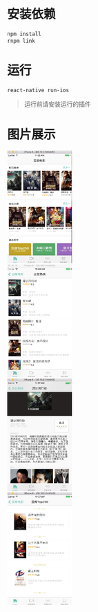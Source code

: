 # 安装依赖
```
npm install
rnpm link
```
# 运行

```
react-native run-ios
```
> 运行前请安装运行的插件

# 图片展示

<img src="./image/douban1.jpeg" width="150" height="260"/><br/>
<img src="./image/douban2.jpeg" width="150" height="260"/><br/>
<img src="./image/douban3.jpeg" width="150" height="260"/><br/>
<img src="./image/douban4.jpeg" width="150" height="260"/><br/>
